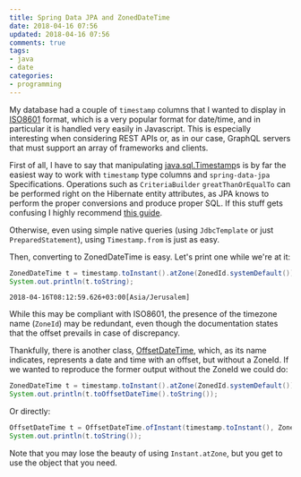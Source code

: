 ```yaml
---
title: Spring Data JPA and ZonedDateTime 	
date: 2018-04-16 07:56
updated: 2018-04-16 07:56
comments: true
tags:
- java
- date
categories:
- programming
---
```


My database had a couple of `timestamp` columns that I wanted to 
display in [ISO8601](https://en.wikipedia.org/wiki/ISO_8601) format, which is a very popular format for date/time, and in particular it is handled very easily in Javascript. This is especially interesting when considering REST APIs or, as in our case, GraphQL servers that must support an array of frameworks and clients. 

First of all, I have to say that
manipulating [java.sql.Timestamp](https://docs.oracle.com/javase/8/docs/api/java/sql/Timestamp.html)s is by far the easiest way to work 
with `timestamp` type columns and `spring-data-jpa` Specifications. Operations such as `CriteriaBuilder` `greatThanOrEqualTo` can be performed
right on the Hibernate entity attributes, as JPA knows to perform the proper conversions and produce proper SQL. If this stuff gets confusing I highly recommend [this guide](https://dreamix.eu/blog/java/java-8-for-constructing-jpa-criteria-queries).

Otherwise, even using simple native queries (using `JdbcTemplate`
or just `PreparedStatement`), using `Timestamp.from` is just as easy.

Then, converting to ZonedDateTime is easy. Let's print one while we're at it:

```java
ZonedDateTime t = timestamp.toInstant().atZone(ZonedId.systemDefault());
System.out.println(t.toString);
```

`2018-04-16T08:12:59.626+03:00[Asia/Jerusalem]`

While this may be compliant with ISO8601, the presence of the
timezone name (`ZoneId`) may be redundant, even though the 
documentation states that the offset prevails in case of 
discrepancy.

Thankfully, there is another class, [OffsetDateTime](https://docs.oracle.com/javase/8/docs/api/java/time/OffsetDateTime.html), which, as its name indicates, represents a date and time with an offset, but without a ZoneId. If we wanted to reproduce the former output without the ZoneId we could do:

```java
ZonedDateTime t = timestamp.toInstant().atZone(ZonedId.systemDefault());
System.out.println(t.toOffsetDateTime().toString());
```

Or directly:

```java
OffsetDateTime t = OffsetDateTime.ofInstant(timestamp.toInstant(), ZonedId.systemDefault());
System.out.println(t.toString());
```

Note that you may lose the beauty of using `Instant.atZone`, but you get to use the object that you need.